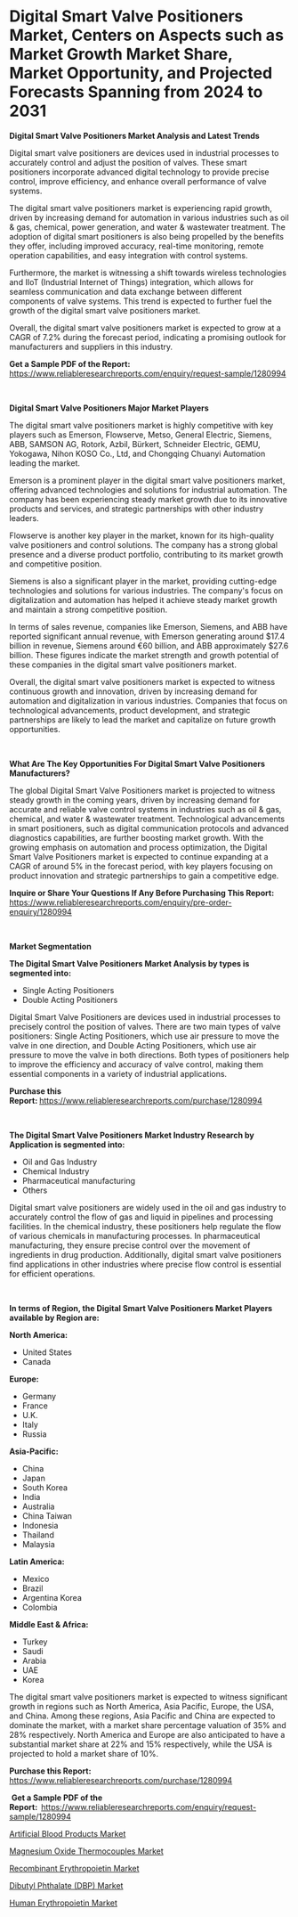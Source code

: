 <p><h1>Digital Smart Valve Positioners Market, Centers on Aspects such as Market Growth Market Share, Market Opportunity, and Projected Forecasts Spanning from 2024 to 2031</h1></p><p><strong>Digital Smart Valve Positioners Market Analysis and Latest Trends</strong></p>
<p><p>Digital smart valve positioners are devices used in industrial processes to accurately control and adjust the position of valves. These smart positioners incorporate advanced digital technology to provide precise control, improve efficiency, and enhance overall performance of valve systems.</p><p>The digital smart valve positioners market is experiencing rapid growth, driven by increasing demand for automation in various industries such as oil & gas, chemical, power generation, and water & wastewater treatment. The adoption of digital smart positioners is also being propelled by the benefits they offer, including improved accuracy, real-time monitoring, remote operation capabilities, and easy integration with control systems.</p><p>Furthermore, the market is witnessing a shift towards wireless technologies and IIoT (Industrial Internet of Things) integration, which allows for seamless communication and data exchange between different components of valve systems. This trend is expected to further fuel the growth of the digital smart valve positioners market.</p><p>Overall, the digital smart valve positioners market is expected to grow at a CAGR of 7.2% during the forecast period, indicating a promising outlook for manufacturers and suppliers in this industry.</p></p>
<p><strong>Get a Sample PDF of the Report:&nbsp;</strong> <a href="https://www.reliableresearchreports.com/enquiry/request-sample/1280994">https://www.reliableresearchreports.com/enquiry/request-sample/1280994</a></p>
<p>&nbsp;</p>
<p><strong>Digital Smart Valve Positioners Major Market Players</strong></p>
<p><p>The digital smart valve positioners market is highly competitive with key players such as Emerson, Flowserve, Metso, General Electric, Siemens, ABB, SAMSON AG, Rotork, Azbil, Bürkert, Schneider Electric, GEMU, Yokogawa, Nihon KOSO Co., Ltd, and Chongqing Chuanyi Automation leading the market.</p><p>Emerson is a prominent player in the digital smart valve positioners market, offering advanced technologies and solutions for industrial automation. The company has been experiencing steady market growth due to its innovative products and services, and strategic partnerships with other industry leaders.</p><p>Flowserve is another key player in the market, known for its high-quality valve positioners and control solutions. The company has a strong global presence and a diverse product portfolio, contributing to its market growth and competitive position.</p><p>Siemens is also a significant player in the market, providing cutting-edge technologies and solutions for various industries. The company's focus on digitalization and automation has helped it achieve steady market growth and maintain a strong competitive position.</p><p>In terms of sales revenue, companies like Emerson, Siemens, and ABB have reported significant annual revenue, with Emerson generating around $17.4 billion in revenue, Siemens around €60 billion, and ABB approximately $27.6 billion. These figures indicate the market strength and growth potential of these companies in the digital smart valve positioners market.</p><p>Overall, the digital smart valve positioners market is expected to witness continuous growth and innovation, driven by increasing demand for automation and digitalization in various industries. Companies that focus on technological advancements, product development, and strategic partnerships are likely to lead the market and capitalize on future growth opportunities.</p></p>
<p>&nbsp;</p>
<p><strong>What Are The Key Opportunities For Digital Smart Valve Positioners Manufacturers?</strong></p>
<p><p>The global Digital Smart Valve Positioners market is projected to witness steady growth in the coming years, driven by increasing demand for accurate and reliable valve control systems in industries such as oil & gas, chemical, and water & wastewater treatment. Technological advancements in smart positioners, such as digital communication protocols and advanced diagnostics capabilities, are further boosting market growth. With the growing emphasis on automation and process optimization, the Digital Smart Valve Positioners market is expected to continue expanding at a CAGR of around 5% in the forecast period, with key players focusing on product innovation and strategic partnerships to gain a competitive edge.</p></p>
<p><strong>Inquire or Share Your Questions If Any Before Purchasing This Report:</strong> <a href="https://www.reliableresearchreports.com/enquiry/pre-order-enquiry/1280994">https://www.reliableresearchreports.com/enquiry/pre-order-enquiry/1280994</a></p>
<p>&nbsp;</p>
<p><strong>Market Segmentation</strong></p>
<p><strong>The Digital Smart Valve Positioners Market Analysis by types is segmented into:</strong></p>
<p><ul><li>Single Acting Positioners</li><li>Double Acting Positioners</li></ul></p>
<p><p>Digital Smart Valve Positioners are devices used in industrial processes to precisely control the position of valves. There are two main types of valve positioners: Single Acting Positioners, which use air pressure to move the valve in one direction, and Double Acting Positioners, which use air pressure to move the valve in both directions. Both types of positioners help to improve the efficiency and accuracy of valve control, making them essential components in a variety of industrial applications.</p></p>
<p><strong>Purchase this Report:&nbsp;</strong><a href="https://www.reliableresearchreports.com/purchase/1280994">https://www.reliableresearchreports.com/purchase/1280994</a></p>
<p>&nbsp;</p>
<p><strong>The Digital Smart Valve Positioners Market Industry Research by Application is segmented into:</strong></p>
<p><ul><li>Oil and Gas Industry</li><li>Chemical Industry</li><li>Pharmaceutical manufacturing</li><li>Others</li></ul></p>
<p><p>Digital smart valve positioners are widely used in the oil and gas industry to accurately control the flow of gas and liquid in pipelines and processing facilities. In the chemical industry, these positioners help regulate the flow of various chemicals in manufacturing processes. In pharmaceutical manufacturing, they ensure precise control over the movement of ingredients in drug production. Additionally, digital smart valve positioners find applications in other industries where precise flow control is essential for efficient operations.</p></p>
<p>&nbsp;</p>
<p><strong>In terms of Region, the Digital Smart Valve Positioners Market Players available by Region are:</strong></p>
<p>
    <p> <strong> North America: </strong>
        <ul>
            <li>United States</li>
            <li>Canada</li>
        </ul>
        </p> 
    <p> <strong> Europe: </strong>
        <ul>
            <li>Germany</li>
            <li>France</li>
            <li>U.K.</li>
            <li>Italy</li>
            <li>Russia</li>
        </ul>
        </p> 
    <p> <strong> Asia-Pacific: </strong>
        <ul>
            <li>China</li>
            <li>Japan</li>
            <li>South Korea</li>
            <li>India</li>
            <li>Australia</li>
            <li>China Taiwan</li>
            <li>Indonesia</li>
            <li>Thailand</li>
            <li>Malaysia</li>
        </ul>
        </p> 
    <p> <strong> Latin America: </strong>
        <ul>
            <li>Mexico</li>
            <li>Brazil</li>
            <li>Argentina Korea</li>
            <li>Colombia</li>
        </ul>
        </p> 
    <p> <strong> Middle East & Africa: </strong>
        <ul>
            <li>Turkey</li>
            <li>Saudi</li>
            <li>Arabia</li>
            <li>UAE</li>
            <li>Korea</li>
        </ul>
    </p>
    </p>
<p><p>The digital smart valve positioners market is expected to witness significant growth in regions such as North America, Asia Pacific, Europe, the USA, and China. Among these regions, Asia Pacific and China are expected to dominate the market, with a market share percentage valuation of 35% and 28% respectively. North America and Europe are also anticipated to have a substantial market share at 22% and 15% respectively, while the USA is projected to hold a market share of 10%.</p></p>
<p><strong>Purchase this Report: </strong><a href="https://www.reliableresearchreports.com/purchase/1280994">https://www.reliableresearchreports.com/purchase/1280994</a></p>
<p>&nbsp;<strong>Get a Sample PDF of the Report:&nbsp;&nbsp;</strong><a href="https://www.reliableresearchreports.com/enquiry/request-sample/1280994">https://www.reliableresearchreports.com/enquiry/request-sample/1280994</a></p>
<p><strong></strong></p>
<p><p><a href="https://medium.com/@richardcruz47/analyzing-artificial-blood-products-market-global-industry-perspective-and-forecast-2024-to-2031-a444bd5658bd">Artificial Blood Products Market</a></p><p><a href="https://github.com/danielneavesallisons03mba/Market-Research-Report-List-1/blob/main/magnesium-oxide-thermocouples-market.md">Magnesium Oxide Thermocouples Market</a></p><p><a href="https://medium.com/@richardcruz47/recombinant-erythropoietin-market-share-evolution-and-market-growth-trends-2024-2031-d402b3253c15">Recombinant Erythropoietin Market</a></p><p><a href="https://github.com/dimitrishawkinswaynenp91rgz/Market-Research-Report-List-1/blob/main/dibutyl-phthalate-dbp-market.md">Dibutyl Phthalate (DBP) Market</a></p><p><a href="https://medium.com/@richardcruz47/human-erythropoietin-nbsp-market-focuses-on-market-share-size-and-projected-forecast-till-2031-13b06535c1da">Human Erythropoietin Market</a></p></p>